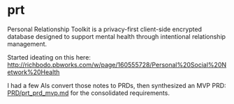 # prt
Personal Relationship Toolkit is a privacy-first client-side encrypted database designed to support mental health through intentional relationship management.

Started ideating on this here: http://richbodo.pbworks.com/w/page/160555728/Personal%20Social%20Network%20Health

I had a few AIs convert those notes to PRDs, then synthesized an MVP PRD: [PRD/prt_prd_mvp.md](PRD/prt_prd_mvp.md) for the consolidated requirements.

